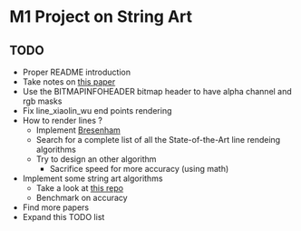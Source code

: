 
# M1 Project on String Art

## TODO

- Proper README introduction
- Take notes on [this paper](https://www.dmg.tuwien.ac.at/geom/ig/publications/stringart/stringart.pdf)
- Use the BITMAPINFOHEADER bitmap header to have alpha channel and rgb masks
- Fix line_xiaolin_wu end points rendering
- How to render lines ?
  - Implement [Bresenham](https://en.wikipedia.org/wiki/Bresenham%27s_line_algorithm)
  - Search for a complete list of all the State-of-the-Art line rendeing algorithms
  - Try to design an other algorithm
    - Sacrifice speed for more accuracy (using math)
- Implement some string art algorithms
  - Take a look at [this repo](https://github.com/danielvarga/string-art)
  - Benchmark on accuracy
- Find more papers
- Expand this TODO list
